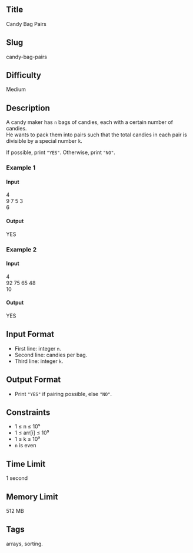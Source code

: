 ## Title

Candy Bag Pairs

## Slug

candy-bag-pairs

## Difficulty

Medium

## Description

A candy maker has `n` bags of candies, each with a certain number of candies.  
He wants to pack them into pairs such that the total candies in each pair is divisible by a special number `k`.

If possible, print `"YES"`. Otherwise, print `"NO"`.

### Example 1

#### Input
4  
9 7 5 3  
6

#### Output
YES

### Example 2

#### Input
4  
92 75 65 48  
10

#### Output
YES

## Input Format

- First line: integer `n`.  
- Second line: candies per bag.  
- Third line: integer `k`.

## Output Format

- Print `"YES"` if pairing possible, else `"NO"`.

## Constraints

- 1 ≤ n ≤ 10⁵  
- 1 ≤ arr[i] ≤ 10⁹  
- 1 ≤ k ≤ 10⁹  
- `n` is even  

## Time Limit

1 second  

## Memory Limit

512 MB  

## Tags

arrays, sorting.
